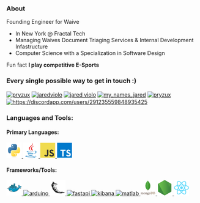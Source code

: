<h3 align="left">About</h3>
Founding Engineer for Waive

- In New York @ Fractal Tech 
- Managing Waives Document Triaging Services & Internal Development Infastructure
- Computer Science with a Specialization in Software Design

Fun fact **I play competitive E-Sports**

<h3 align="left">Every single possible way to get in touch :)</h3>
<p align="left">
<a href="https://twitter.com/pryzux" target="blank"><img align="center" src="https://raw.githubusercontent.com/rahuldkjain/github-profile-readme-generator/master/src/images/icons/Social/twitter.svg" alt="pryzux" height="30" width="40" /></a>
<a href="https://linkedin.com/in/jaredviolo" target="blank"><img align="center" src="https://raw.githubusercontent.com/rahuldkjain/github-profile-readme-generator/master/src/images/icons/Social/linked-in-alt.svg" alt="jaredviolo" height="30" width="40" /></a>
<a href="https://fb.com/jared violo" target="blank"><img align="center" src="https://raw.githubusercontent.com/rahuldkjain/github-profile-readme-generator/master/src/images/icons/Social/facebook.svg" alt="jared violo" height="30" width="40" /></a>
<a href="https://instagram.com/my_names_jared" target="blank"><img align="center" src="https://raw.githubusercontent.com/rahuldkjain/github-profile-readme-generator/master/src/images/icons/Social/instagram.svg" alt="my_names_jared" height="30" width="40" /></a>
<a href="https://www.youtube.com/c/pryzux" target="blank"><img align="center" src="https://raw.githubusercontent.com/rahuldkjain/github-profile-readme-generator/master/src/images/icons/Social/youtube.svg" alt="pryzux" height="30" width="40" /></a>
<a href="https://discord.gg/https://discordapp.com/users/291235559848935425" target="blank"><img align="center" src="https://raw.githubusercontent.com/rahuldkjain/github-profile-readme-generator/master/src/images/icons/Social/discord.svg" alt="https://discordapp.com/users/291235559848935425" height="30" width="40" /></a>
</p>

<h3 align="left">Languages and Tools:</h3>

<h4 align="left">Primary Languages:</h4>
<p align="left">
  <a href="https://www.python.org" target="_blank" rel="noreferrer"> <img src="https://raw.githubusercontent.com/devicons/devicon/master/icons/python/python-original.svg" alt="python" width="40" height="40"/> </a>
  <a href="https://www.java.com" target="_blank" rel="noreferrer"> <img src="https://raw.githubusercontent.com/devicons/devicon/master/icons/java/java-original.svg" alt="java" width="40" height="40"/> </a>
  <a href="https://developer.mozilla.org/en-US/docs/Web/JavaScript" target="_blank" rel="noreferrer"> <img src="https://raw.githubusercontent.com/devicons/devicon/master/icons/javascript/javascript-original.svg" alt="javascript" width="40" height="40"/> </a>
  <a href="https://www.typescriptlang.org/" target="_blank" rel="noreferrer"> <img src="https://raw.githubusercontent.com/devicons/devicon/master/icons/typescript/typescript-original.svg" alt="typescript" width="40" height="40"/> </a>
</p>

<h4 align="left">Frameworks/Tools:</h4>
<p align="left">
  <a href="https://www.docker.com/" target="_blank" rel="noreferrer"> <img src="https://raw.githubusercontent.com/devicons/devicon/master/icons/docker/docker-original.svg" alt="docker" width="40" height="40"/> </a>
  <a href="https://www.arduino.cc/" target="_blank" rel="noreferrer"> <img src="https://cdn.worldvectorlogo.com/logos/arduino-1.svg" alt="arduino" width="40" height="40"/> </a>
  <a href="https://flask.palletsprojects.com/" target="_blank" rel="noreferrer"> <img src="https://raw.githubusercontent.com/devicons/devicon/master/icons/flask/flask-original.svg" alt="flask" width="40" height="40"/> </a>
  <a href="https://fastapi.tiangolo.com/" target="_blank" rel="noreferrer"> <img src="https://cdn.worldvectorlogo.com/logos/fastapi-1.svg" alt="fastapi" width="40" height="40"/> </a>
  <a href="https://www.elastic.co/kibana" target="_blank" rel="noreferrer"> <img src="https://www.vectorlogo.zone/logos/elasticco_kibana/elasticco_kibana-icon.svg" alt="kibana" width="40" height="40"/> </a>
  <a href="https://www.mathworks.com/" target="_blank" rel="noreferrer"> <img src="https://upload.wikimedia.org/wikipedia/commons/2/21/Matlab_Logo.png" alt="matlab" width="40" height="40"/> </a>
  <a href="https://www.mongodb.com/" target="_blank" rel="noreferrer"> <img src="https://raw.githubusercontent.com/devicons/devicon/master/icons/mongodb/mongodb-original-wordmark.svg" alt="mongodb" width="40" height="40"/> </a>
  <a href="https://nodejs.org" target="_blank" rel="noreferrer"> <img src="https://raw.githubusercontent.com/devicons/devicon/master/icons/nodejs/nodejs-original.svg" alt="nodejs" width="40" height="40"/> </a>
  <a href="https://reactjs.org/" target="_blank" rel="noreferrer"> <img src="https://raw.githubusercontent.com/devicons/devicon/master/icons/react/react-original.svg" alt="react" width="40" height="40"/> </a>
</p>

